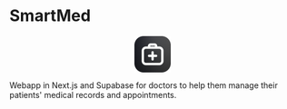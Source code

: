 # SmartMed

<img src="public/smartmed.png" alt="smartmed-logo" width="64px" height="64px" style="display: block; margin: 0 auto;" />

Webapp in Next.js and Supabase for doctors to help them manage their patients' medical records and appointments.
